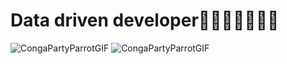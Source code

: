 # Data driven developer🚀🚀🚀🚀🚀🚀🚀
![CongaPartyParrotGIF](https://user-images.githubusercontent.com/25611730/195378348-6238235f-87a2-4679-b6c6-9eefb8dc3846.gif)
![CongaPartyParrotGIF](https://user-images.githubusercontent.com/25611730/195378348-6238235f-87a2-4679-b6c6-9eefb8dc3846.gif)

<!---
vatojavier/vatojavier is a ✨ special ✨ repository because its `README.md` (this file) appears on your GitHub profile.
You can click the Preview link to take a look at your changes.
--->
